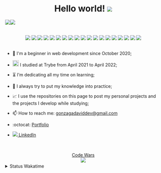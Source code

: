   <h1 align="center">Hello world!  <img src="https://media.giphy.com/media/X1XORnJ6ErubS/giphy.gif" width="55px"></h1>

<!-- <div align="center"> -->
 <img src="https://github-readme-stats.vercel.app/api?username=Gonzagadavid&show_icons=true&theme=chartreuse-dark" /><img src="https://github-readme-stats.vercel.app/api/top-langs/?username=Gonzagadavid&layout=compact&theme=chartreuse-dark"/>
<!-- </div> -->

<br>
<div align="center">
  <img src="https://img.shields.io/badge/-HTML5-1C1C1C?style=plastic&logo=html5&logoColor=E34F26" width="85px"> 
  <img src="https://img.shields.io/badge/-CSS3-1C1C1C?style=plastic&logo=css3&logoColor=1572B6" width="75px"> 
  <img src="https://img.shields.io/badge/-JavaScript-1C1C1C?style=plastic&logo=javascript&logoColor=eed718" width="110px"> 
  <img src="https://img.shields.io/badge/-TypeScript-1C1C1C?style=plastic&logo=typescript&logoColor=3178C6" width="110px">
  <img src="https://img.shields.io/badge/-Python-1C1C1C?style=plastic&logo=python&logoColor=3776AB" width="85px"> 
  <img src="https://img.shields.io/badge/-Node.js-1C1C1C?style=plastic&logo=Node.js&logoColor=3C873A" width="90px"> 
  <img src="https://img.shields.io/badge/-ReactJs-1C1C1C?logo=react&logoColor=61DAFB&style=plastic" width="90px"> 
  <img src="https://img.shields.io/badge/-MongoDB-1C1C1C?style=plastic&logo=mongodb&logoColor=47A248" width="105px">  
  <img src="https://img.shields.io/badge/-MySQL-1C1C1C?style=plastic&logo=mysql&logoColor=4479A1" width="85px">
  <img src="https://img.shields.io/badge/-git-1C1C1C?logo=git&logoColor=F05032&style=plastic" width="55px">
  <img src="https://img.shields.io/badge/-React%20Router-1C1C1C?logo=react-router&logoColor=CA4245&style=plastic" width="130px">
  <img src="https://img.shields.io/badge/-Redux-1C1C1C?logo=redux&logoColor=764ABC&style=plastic" width="85px"> 
  <img src="https://img.shields.io/badge/-Express-1C1C1C?style=plastic&logo=express&logoColor=fff" width="95px"> 
  <img src="https://img.shields.io/badge/-NPM-1C1C1C?logo=npm&logoColor=CB3837&style=plastic" width="70px"> 
  <img src="https://img.shields.io/badge/-Jest-1C1C1C?logo=jest&logoColor=C21325&style=plastic" width="65px"> 
  <img src="https://img.shields.io/badge/-Testing%20Library-1C1C1C?logo=testing-library&logoColor=E33332&style=plastic" width="150px">
  <img src="https://img.shields.io/badge/-Chai-1C1C1C?style=plastic&logo=chai&logoColor=A30701" width="72px">
  <img src="https://img.shields.io/badge/-Mocha-1C1C1C?style=plastic&logo=mocha&logoColor=8D6748" width="85px">
  <img src="https://img.shields.io/badge/-Swagger-1C1C1C?style=plastic&logo=swagger&logoColor=85EA2D" width="105px">
</div>
<br>

- :hatching_chick: I'm a beginner in web development since October 2020;

- <img src="https://emoji.slack-edge.com/TMDDFEPFU/trybe/54202dc3a934a845.png" height="20px" width="20px"> I studied at Trybe from April 2021 to April 2022; 

- :hourglass_flowing_sand: I'm dedicating all my time on learning;

- :muscle: I always try to put my knowledge into practice;

- :chart_with_upwards_trend: I use the repositories on this page to post my personal projects and the projects I develop while studying;

- 📫 How to reach me: gonzagadaviddev@gmail.com

- :octocat: <a href="https://gonzagadavid.github.io/portfolio">Portfolio</a>

- <img src="https://i.stack.imgur.com/gVE0j.png"/><a href="https://www.linkedin.com/in/david-gonzaga/"> LinkedIn</a>

<br>

  <br>
<div align="center">
  <div><a href="https://www.codewars.com/users/Gonzagadavid">Code Wars</a></div>
  <img src="https://www.codewars.com/users/Gonzagadavid/badges/large" />
</div>

<details>
  <summary> Status Wakatime </summary> 
  <!--START_SECTION:waka-->
![Profile Views](http://img.shields.io/badge/Profile%20Views-31-blue)

**🐱 My GitHub Data** 

> 🏆 1,026 Contributions in the Year 2022
 > 
> 📦 676.4 kB Used in GitHub's Storage 
 > 
> 💼 Opted to Hire
 > 
> 📜 92 Public Repositories 
 > 
> 🔑 54 Private Repositories  
 > 
**I'm an Early 🐤** 

```text
🌞 Morning    112 commits    █░░░░░░░░░░░░░░░░░░░░░░░░   6.31% 
🌆 Daytime    791 commits    ███████████░░░░░░░░░░░░░░   44.54% 
🌃 Evening    700 commits    █████████░░░░░░░░░░░░░░░░   39.41% 
🌙 Night      173 commits    ██░░░░░░░░░░░░░░░░░░░░░░░   9.74%

```
📅 **I'm Most Productive on Tuesday** 

```text
Monday       200 commits    ██░░░░░░░░░░░░░░░░░░░░░░░   11.26% 
Tuesday      387 commits    █████░░░░░░░░░░░░░░░░░░░░   21.79% 
Wednesday    291 commits    ████░░░░░░░░░░░░░░░░░░░░░   16.39% 
Thursday     285 commits    ████░░░░░░░░░░░░░░░░░░░░░   16.05% 
Friday       209 commits    ███░░░░░░░░░░░░░░░░░░░░░░   11.77% 
Saturday     179 commits    ██░░░░░░░░░░░░░░░░░░░░░░░   10.08% 
Sunday       225 commits    ███░░░░░░░░░░░░░░░░░░░░░░   12.67%

```


📊 **This Week I Spent My Time On** 

```text
⌚︎ Time Zone: America/Sao_Paulo

💬 Programming Languages: 
JavaScript               8 hrs 42 mins       ██████████░░░░░░░░░░░░░░░   40.14% 
TypeScript               7 hrs 26 mins       ████████░░░░░░░░░░░░░░░░░   34.25% 
Markdown                 3 hrs 49 mins       ████░░░░░░░░░░░░░░░░░░░░░   17.61% 
Bash                     41 mins             ░░░░░░░░░░░░░░░░░░░░░░░░░   3.2% 
CSS                      36 mins             ░░░░░░░░░░░░░░░░░░░░░░░░░   2.79%

🔥 Editors: 
VS Code                  21 hrs 42 mins      █████████████████████████   100.0%

🐱‍💻 Projects: 
appointment-calendar-reac12 hrs 11 mins      ██████████████░░░░░░░░░░░   56.18% 
appointment-calendar-back5 hrs 20 mins       ██████░░░░░░░░░░░░░░░░░░░   24.58% 
training-18              1 hr 50 mins        ██░░░░░░░░░░░░░░░░░░░░░░░   8.5% 
estudos                  1 hr 15 mins        █░░░░░░░░░░░░░░░░░░░░░░░░   5.81% 
Unknown Project          38 mins             ░░░░░░░░░░░░░░░░░░░░░░░░░   2.92%

💻 Operating System: 
Linux                    21 hrs 42 mins      █████████████████████████   100.0%

```

**I Mostly Code in JavaScript** 

```text
JavaScript               77 repos            ███████████████████░░░░░░   78.57% 
TypeScript               8 repos             ██░░░░░░░░░░░░░░░░░░░░░░░   8.16% 
HTML                     6 repos             █░░░░░░░░░░░░░░░░░░░░░░░░   6.12% 
Python                   4 repos             █░░░░░░░░░░░░░░░░░░░░░░░░   4.08% 
Shell                    3 repos             ░░░░░░░░░░░░░░░░░░░░░░░░░   3.06%

```


**Timeline**

![Chart not found](https://raw.githubusercontent.com/Gonzagadavid/Gonzagadavid/main/charts/bar_graph.png) 


 Last Updated on 17/04/2022 18:50:18 UTC
<!--END_SECTION:waka--> 
</details>


